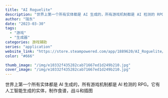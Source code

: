 ```yaml
---
title: "AI Roguelite"
description: "世界上第一个所有实体都是 AI 生成的，所有游戏机制都是 AI 检测的 RPG。它有人工智能生成的实体，制作食谱，战斗和"
author: "瑞东"
date: "2023-03-30"
tags:
  - "游戏"
  - "生成器"
categories: 游戏辅助
series: "application"
website_link: "https://store.steampowered.com/app/1889620/AI_Roguelite/"
color: "#666"

thumb_image: "/img/e10332f435282cab71667ed1d249b210.jpg"
cover_image: "/img/e10332f435282cab71667ed1d249b210.jpg"
---
```


世界上第一个所有实体都是 AI 生成的，所有游戏机制都是 AI 检测的 RPG。它有人工智能生成的实体，制作食谱，战斗和插图 